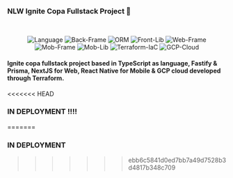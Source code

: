 ### NLW Ignite Copa Fullstack Project 👋
<br/>
<p align="center">

  <img alt="Language" src="https://img.shields.io/badge/Lang-TypeScript-blue" />

  <img alt="Back-Frame" src="https://img.shields.io/badge/Back--Frame-Fastify-black"/>

  <img alt="ORM" src="https://img.shields.io/badge/ORM-Prisma-4c51bf" />

  <img alt="Front-Lib" src="https://img.shields.io/badge/Front--Lib-React-61dafb" />

  <img alt="Web-Frame" src="https://img.shields.io/badge/Web--Frame-NestJS-black" />

  <img alt="Mob-Frame" src="https://img.shields.io/badge/Mob--Frame-React--Native-61dafb" />

  <img alt="Mob-Lib" src="https://img.shields.io/badge/Mob--Lib-Native--Base-50bfc3" />

  <img alt="Terraform-IaC" src="https://img.shields.io/badge/IaC-Terraform-blue" />

  <img alt="GCP-Cloud" src="https://img.shields.io/badge/Cloud-GCP-9cf" />

</p>

#### Ignite copa fullstack project based in TypeScript as language, Fastify & Prisma, NextJS for Web, React Native for Mobile & GCP cloud developed through Terraform.

<<<<<<< HEAD
### IN DEPLOYMENT !!!!
=======
### IN DEPLOYMENT
>>>>>>> ebb6c5841d0ed7bb7a49d7528b3d4817b348c709
